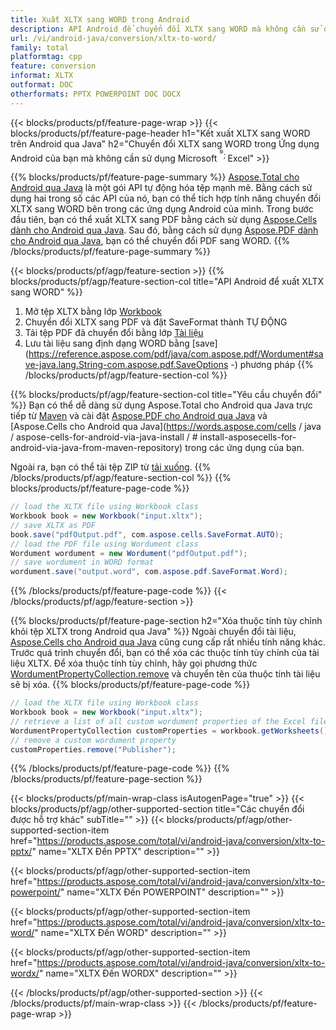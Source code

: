 ```yaml
---
title: Xuất XLTX sang WORD trong Android
description: API Android để chuyển đổi XLTX sang WORD mà không cần sử dụng Microsoft Word
url: /vi/android-java/conversion/xltx-to-word/
family: total
platformtag: cpp
feature: conversion
informat: XLTX
outformat: DOC
otherformats: PPTX POWERPOINT DOC DOCX
---
```

{{< blocks/products/pf/feature-page-wrap >}}
{{< blocks/products/pf/feature-page-header h1="Kết xuất XLTX sang WORD trên Android qua Java" h2="Chuyển đổi XLTX sang WORD trong Ứng dụng Android của bạn mà không cần sử dụng Microsoft <sup> <sup>&reg;</sup>; </sup> Excel" >}}

{{% blocks/products/pf/feature-page-summary %}}
[Aspose.Total cho Android qua Java](https://products.aspose.com/total/android-java/) là một gói API tự động hóa tệp mạnh mẽ. Bằng cách sử dụng hai trong số các API của nó, bạn có thể tích hợp tính năng chuyển đổi XLTX sang WORD bên trong các ứng dụng Android của mình. Trong bước đầu tiên, bạn có thể xuất XLTX sang PDF bằng cách sử dụng [Aspose.Cells dành cho Android qua Java](https://products.aspose.com/cells/android-java/). Sau đó, bằng cách sử dụng [Aspose.PDF dành cho Android qua Java](https://products.aspose.com/pdf/android-java/), bạn có thể chuyển đổi PDF sang WORD. 
{{% /blocks/products/pf/feature-page-summary  %}}

{{< blocks/products/pf/agp/feature-section >}}
{{% blocks/products/pf/agp/feature-section-col title="API Android để xuất XLTX sang WORD" %}}
1. Mở tệp XLTX bằng lớp [Workbook](https://reference.aspose.com/cells/java/com.aspose.cells/Workbook)
2. Chuyển đổi XLTX sang PDF và đặt SaveFormat thành TỰ ĐỘNG
3. Tải tệp PDF đã chuyển đổi bằng lớp [Tài liệu](https://reference.aspose.com/pdf/java/com.aspose.pdf/Wordument)
4. Lưu tài liệu sang định dạng WORD bằng [save](https://reference.aspose.com/pdf/java/com.aspose.pdf/Wordument#save-java.lang.String-com.aspose.pdf.SaveOptions -) phương pháp
{{% /blocks/products/pf/agp/feature-section-col %}}

{{% blocks/products/pf/agp/feature-section-col title="Yêu cầu chuyển đổi" %}}
Bạn có thể dễ dàng sử dụng Aspose.Total cho Android qua Java trực tiếp từ [Maven](https://repository.aspose.com/webapp/#/artifacts/browse/tree/General/repo/com/aspose/aspose-total) và cài đặt [Aspose.PDF cho Android qua Java](https://words.aspose.com/pdf/androidjava/installation/) và [Aspose.Cells cho Android qua Java](https://words.aspose.com/cells / java / aspose-cells-for-android-via-java-install / # install-asposecells-for-android-via-java-from-maven-repository) trong các ứng dụng của bạn.

Ngoài ra, bạn có thể tải tệp ZIP từ [tải xuống](https://downloads.aspose.com/total/androidjava).
{{% /blocks/products/pf/agp/feature-section-col %}}
{{% blocks/products/pf/feature-page-code %}}

```java
// load the XLTX file using Workbook class
Workbook book = new Workbook("input.xltx");
// save XLTX as PDF
book.save("pdfOutput.pdf", com.aspose.cells.SaveFormat.AUTO);
// load the PDF file using Wordument class
Wordument wordument = new Wordument("pdfOutput.pdf");
// save wordument in WORD format
wordument.save("output.word", com.aspose.pdf.SaveFormat.Word);    
```

{{% /blocks/products/pf/feature-page-code %}}
{{< /blocks/products/pf/agp/feature-section >}}

{{% blocks/products/pf/feature-page-section  h2="Xóa thuộc tính tùy chỉnh khỏi tệp XLTX trong Android qua Java" %}}
Ngoài chuyển đổi tài liệu, [Aspose.Cells cho Android qua Java](https://products.aspose.com/cells/android-java/) cũng cung cấp rất nhiều tính năng khác. Trước quá trình chuyển đổi, bạn có thể xóa các thuộc tính tùy chỉnh của tài liệu XLTX. Để xóa thuộc tính tùy chỉnh, hãy gọi phương thức [WordumentPropertyCollection.remove](https://reference.aspose.com/cells/java/com.aspose.cells/wordumentpropertycollection#remove (java.lang.String)) và chuyển tên của thuộc tính tài liệu sẽ bị xóa.
{{% blocks/products/pf/feature-page-code %}}

```java
// load the XLTX file using Workbook class
Workbook book = new Workbook("input.xltx");
// retrieve a list of all custom wordument properties of the Excel file
WordumentPropertyCollection customProperties = workbook.getWorksheets().getCustomWordumentProperties();
// remove a custom wordument property
customProperties.remove("Publisher"); 
```
{{% /blocks/products/pf/feature-page-code  %}}
{{% /blocks/products/pf/feature-page-section %}}

{{< blocks/products/pf/main-wrap-class isAutogenPage="true" >}}
{{< blocks/products/pf/agp/other-supported-section title="Các chuyển đổi được hỗ trợ khác" subTitle="" >}}
{{< blocks/products/pf/agp/other-supported-section-item href="https://products.aspose.com/total/vi/android-java/conversion/xltx-to-pptx/" name="XLTX Đến PPTX" description="" >}}

{{< blocks/products/pf/agp/other-supported-section-item href="https://products.aspose.com/total/vi/android-java/conversion/xltx-to-powerpoint/" name="XLTX Đến POWERPOINT" description="" >}}

{{< blocks/products/pf/agp/other-supported-section-item href="https://products.aspose.com/total/vi/android-java/conversion/xltx-to-word/" name="XLTX Đến WORD" description="" >}}

{{< blocks/products/pf/agp/other-supported-section-item href="https://products.aspose.com/total/vi/android-java/conversion/xltx-to-wordx/" name="XLTX Đến WORDX" description="" >}}


{{< /blocks/products/pf/agp/other-supported-section >}}
{{< /blocks/products/pf/main-wrap-class >}}
{{< /blocks/products/pf/feature-page-wrap >}}